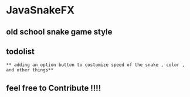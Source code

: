 # JavaSnakeFX

## old school snake game style 


## todolist

	** adding an option button to costumize speed of the snake , color , and other things**
	
## feel free to Contribute !!!!